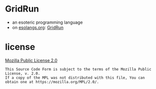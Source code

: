 # GridRun

- an esoteric programming language
- on [esolangs.org](https://esolangs.org/wiki/Main_Page): [GridRun](https://esolangs.org/wiki/GridRun)

# license

[Mozilla Public License 2.0](https://www.mozilla.org/en-US/MPL/2.0/)

```
This Source Code Form is subject to the terms of the Mozilla Public License, v. 2.0.
If a copy of the MPL was not distributed with this file, You can obtain one at https://mozilla.org/MPL/2.0/.
```
